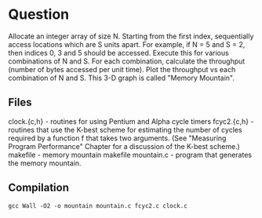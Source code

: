 # Question

Allocate an integer array of size N. Starting from the first index, sequentially access locations which are S units apart. For example, if N = 5 and S = 2, then indices 0, 3 and 5 should be accessed. Execute this for various combinations of N and S. For each combination, calculate the throughput (number of bytes accessed per unit time). Plot the throughput vs each combination of N and S. This 3-D graph is called "Memory Mountain".

## Files

clock.{c,h}	- routines for using Pentium and Alpha cycle timers
fcyc2.{c,h}	- routines that use the K-best scheme for estimating
	          the number of cycles required by a function f
		  that takes two arguments.
		  (See "Measuring Program Performance" Chapter for
		  a discussion of the K-best scheme.)
makefile	- memory mountain makefile
mountain.c	- program that generates the memory mountain.

## Compilation

```gcc Wall -O2 -o mountain mountain.c fcyc2.c clock.c```
